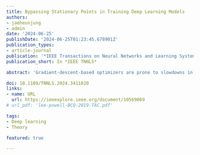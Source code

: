 ```yaml
---
title: Bypassing Stationary Points in Training Deep Learning Models
authors:
- jaeheunjung
- admin
date: '2024-06-25'
publishDate: '2024-06-25T01:23:45.678901Z'
publication_types:
- article-journal
publication: '*IEEE Transactions on Neural Networks and Learning Systems*'
publication_short: In *IEEE TNNLS*

abstract: 'Gradient-descent-based optimizers are prone to slowdowns in training deep learning models, as stationary points are ubiquitous in the loss landscape of most neural networks. We present an intuitive concept of bypassing the stationary points and realize the concept into a novel method designed to actively rescue optimizers from slowdowns encountered in neural network training. The method, bypass pipeline, revitalizes the optimizer by extending the model space and later contracts the model back to its original space with function-preserving algebraic constraints. We implement the method into the bypass algorithm, verify that the algorithm shows theoretically expected behaviors of bypassing, and demonstrate its empirical benefit in regression and classification benchmarks. Bypass algorithm is highly practical, as it is computationally efficient and compatible with other improvements of first-order optimizers. In addition, bypassing for neural networks leads to new theoretical research such as model-specific bypassing and neural architecture search (NAS).'

doi: 10.1109/TNNLS.2024.3411020
links:
- name: URL
  url: https://ieeexplore.ieee.org/document/10569069
# url_pdf: 'lee-powell-BCQ-2019-TAC.pdf'

tags:
- Deep learning
- Theory

featured: true 

---
```

